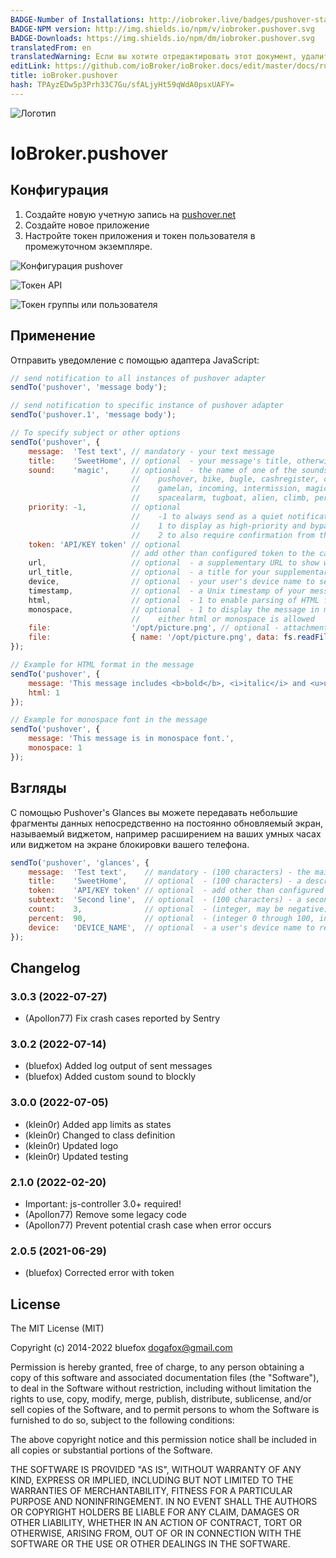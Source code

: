 ```yaml
---
BADGE-Number of Installations: http://iobroker.live/badges/pushover-stable.svg
BADGE-NPM version: http://img.shields.io/npm/v/iobroker.pushover.svg
BADGE-Downloads: https://img.shields.io/npm/dm/iobroker.pushover.svg
translatedFrom: en
translatedWarning: Если вы хотите отредактировать этот документ, удалите поле «translatedFrom», в противном случае этот документ будет снова автоматически переведен
editLink: https://github.com/ioBroker/ioBroker.docs/edit/master/docs/ru/adapterref/iobroker.pushover/README.md
title: ioBroker.pushover
hash: TPAyzEDw5p3Prh33C7Gu/sfALjyHt59qWdA0psxUAFY=
---
```

![Логотип](../../../en/adapterref/iobroker.pushover/../../admin/pushover.png)

# IoBroker.pushover
## Конфигурация
1. Создайте новую учетную запись на [pushover.net](https://pushover.net/)
2. Создайте новое приложение
3. Настройте токен приложения и токен пользователя в промежуточном экземпляре.

![Конфигурация pushover](../../../en/adapterref/iobroker.pushover/./img/pushover-applications.png)

![Токен API](../../../en/adapterref/iobroker.pushover/./img/pushover-appkey.png)

![Токен группы или пользователя](../../../en/adapterref/iobroker.pushover/./img/pushover-userkey.png)

## Применение
Отправить уведомление с помощью адаптера JavaScript:

```javascript
// send notification to all instances of pushover adapter
sendTo('pushover', 'message body');

// send notification to specific instance of pushover adapter
sendTo('pushover.1', 'message body');

// To specify subject or other options
sendTo('pushover', {
    message:  'Test text', // mandatory - your text message
    title:    'SweetHome', // optional  - your message's title, otherwise your app's name is used
    sound:    'magic',     // optional  - the name of one of the sounds supported by device clients to override the user's default sound choice
                           //    pushover, bike, bugle, cashregister, classical, cosmic, falling,
                           //    gamelan, incoming, intermission, magic, mechanical, pianobar, siren,
                           //    spacealarm, tugboat, alien, climb, persistent, echo, updown, none
    priority: -1,          // optional
                           //    -1 to always send as a quiet notification,
                           //    1 to display as high-priority and bypass the user's quiet hours, or
                           //    2 to also require confirmation from the user
    token: 'API/KEY token' // optional
                           // add other than configured token to the call
    url,                   // optional  - a supplementary URL to show with your message
    url_title,             // optional  - a title for your supplementary URL, otherwise just the URL is shown
    device,                // optional  - your user's device name to send the message directly to that device, rather than all of the user's devices
    timestamp,             // optional  - a Unix timestamp of your message's date and time to display to the user, rather than the time your message is received by our API
    html,                  // optional  - 1 to enable parsing of HTML formatting for bold, italic, underlined and font color
    monospace,             // optional  - 1 to display the message in monospace font
                           //    either html or monospace is allowed
    file:                  '/opt/picture.png', // optional - attachment
    file:                  { name: '/opt/picture.png', data: fs.readFileSync('/opt/picture.png') }, // optional - attachment
});

// Example for HTML format in the message
sendTo('pushover', {
    message: 'This message includes <b>bold</b>, <i>italic</i> and <u>underlined</u> text <font color=green>in</font> <font color=#ffa500>different</font> <font color=red>colors</font>.',
    html: 1
});

// Example for monospace font in the message
sendTo('pushover', {
    message: 'This message is in monospace font.',
    monospace: 1
});
```

## Взгляды
С помощью Pushover's Glances вы можете передавать небольшие фрагменты данных непосредственно на постоянно обновляемый экран, называемый виджетом, например расширением на ваших умных часах или виджетом на экране блокировки вашего телефона.

```javascript
sendTo('pushover', 'glances', {
    message:  'Test text',    // mandatory - (100 characters) - the main line of data, used on most screens
    title:    'SweetHome',    // optional  - (100 characters) - a description of the data being shown, such as "Widgets Sold"
    token:    'API/KEY token' // optional  - add other than configured token to the call
    subtext:  'Second line',  // optional  - (100 characters) - a second line of data
    count:    3,              // optional  - (integer, may be negative) - shown on smaller screens; useful for simple counts
    percent:  90,             // optional  - (integer 0 through 100, inclusive) - shown on some screens as a progress bar/circle
    device:   'DEVICE_NAME',  // optional  - a user's device name to restrict messages to the widget on that device, otherwise leave blank to send messages to all available widgets of that user
});
```

## Changelog

<!--
	Placeholder for the next version (at the beginning of the line):
	### __WORK IN PROGRESS__
-->

### 3.0.3 (2022-07-27)
* (Apollon77) Fix crash cases reported by Sentry

### 3.0.2 (2022-07-14)
* (bluefox) Added log output of sent messages
* (bluefox) Added custom sound to blockly

### 3.0.0 (2022-07-05)
* (klein0r) Added app limits as states
* (klein0r) Changed to class definition
* (klein0r) Updated logo
* (klein0r) Updated testing

### 2.1.0 (2022-02-20)
* Important: js-controller 3.0+ required! 
* (Apollon77) Remove some legacy code
* (Apollon77) Prevent potential crash case when error occurs

### 2.0.5 (2021-06-29)
* (bluefox) Corrected error with token

## License

The MIT License (MIT)

Copyright (c) 2014-2022 bluefox <dogafox@gmail.com>

Permission is hereby granted, free of charge, to any person obtaining a copy
of this software and associated documentation files (the "Software"), to deal
in the Software without restriction, including without limitation the rights
to use, copy, modify, merge, publish, distribute, sublicense, and/or sell
copies of the Software, and to permit persons to whom the Software is
furnished to do so, subject to the following conditions:

The above copyright notice and this permission notice shall be included in
all copies or substantial portions of the Software.

THE SOFTWARE IS PROVIDED "AS IS", WITHOUT WARRANTY OF ANY KIND, EXPRESS OR
IMPLIED, INCLUDING BUT NOT LIMITED TO THE WARRANTIES OF MERCHANTABILITY,
FITNESS FOR A PARTICULAR PURPOSE AND NONINFRINGEMENT. IN NO EVENT SHALL THE
AUTHORS OR COPYRIGHT HOLDERS BE LIABLE FOR ANY CLAIM, DAMAGES OR OTHER
LIABILITY, WHETHER IN AN ACTION OF CONTRACT, TORT OR OTHERWISE, ARISING FROM,
OUT OF OR IN CONNECTION WITH THE SOFTWARE OR THE USE OR OTHER DEALINGS IN
THE SOFTWARE.
